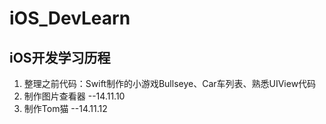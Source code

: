 # iOS_DevLearn
## iOS开发学习历程

  1.  整理之前代码：Swift制作的小游戏Bullseye、Car车列表、熟悉UIView代码
  2.  制作图片查看器 --14.11.10
  3.  制作Tom猫 --14.11.12

